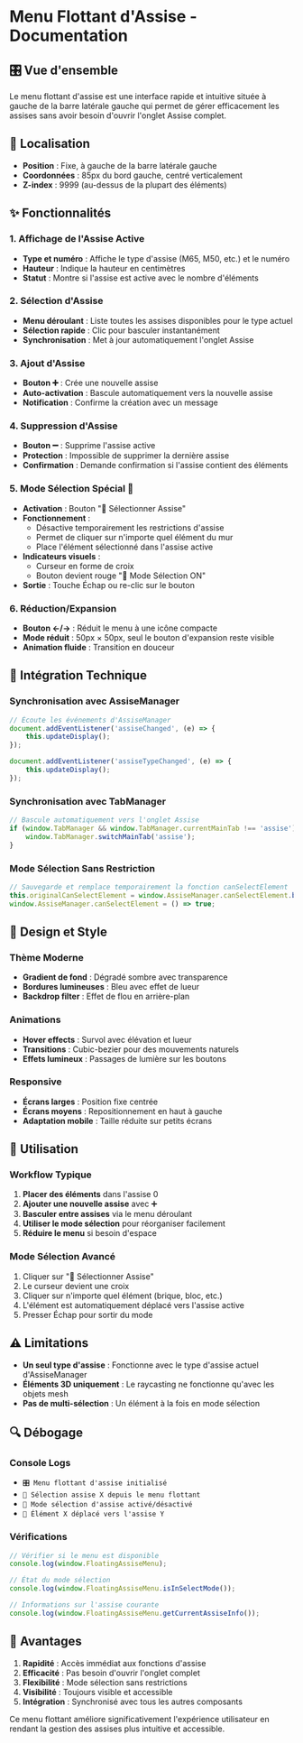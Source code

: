 # Menu Flottant d'Assise - Documentation

## 🎛️ Vue d'ensemble

Le menu flottant d'assise est une interface rapide et intuitive située à gauche de la barre latérale gauche qui permet de gérer efficacement les assises sans avoir besoin d'ouvrir l'onglet Assise complet.

## 📍 Localisation

- **Position** : Fixe, à gauche de la barre latérale gauche
- **Coordonnées** : 85px du bord gauche, centré verticalement
- **Z-index** : 9999 (au-dessus de la plupart des éléments)

## ✨ Fonctionnalités

### 1. Affichage de l'Assise Active
- **Type et numéro** : Affiche le type d'assise (M65, M50, etc.) et le numéro
- **Hauteur** : Indique la hauteur en centimètres
- **Statut** : Montre si l'assise est active avec le nombre d'éléments

### 2. Sélection d'Assise
- **Menu déroulant** : Liste toutes les assises disponibles pour le type actuel
- **Sélection rapide** : Clic pour basculer instantanément
- **Synchronisation** : Met à jour automatiquement l'onglet Assise

### 3. Ajout d'Assise
- **Bouton ➕** : Crée une nouvelle assise
- **Auto-activation** : Bascule automatiquement vers la nouvelle assise
- **Notification** : Confirme la création avec un message

### 4. Suppression d'Assise
- **Bouton ➖** : Supprime l'assise active
- **Protection** : Impossible de supprimer la dernière assise
- **Confirmation** : Demande confirmation si l'assise contient des éléments

### 5. Mode Sélection Spécial 🎯
- **Activation** : Bouton "📍 Sélectionner Assise"
- **Fonctionnement** : 
  - Désactive temporairement les restrictions d'assise
  - Permet de cliquer sur n'importe quel élément du mur
  - Place l'élément sélectionné dans l'assise active
- **Indicateurs visuels** :
  - Curseur en forme de croix
  - Bouton devient rouge "🎯 Mode Sélection ON"
- **Sortie** : Touche Échap ou re-clic sur le bouton

### 6. Réduction/Expansion
- **Bouton ←/→** : Réduit le menu à une icône compacte
- **Mode réduit** : 50px × 50px, seul le bouton d'expansion reste visible
- **Animation fluide** : Transition en douceur

## 🔧 Intégration Technique

### Synchronisation avec AssiseManager
```javascript
// Écoute les événements d'AssiseManager
document.addEventListener('assiseChanged', (e) => {
    this.updateDisplay();
});

document.addEventListener('assiseTypeChanged', (e) => {
    this.updateDisplay();
});
```

### Synchronisation avec TabManager
```javascript
// Bascule automatiquement vers l'onglet Assise
if (window.TabManager && window.TabManager.currentMainTab !== 'assise') {
    window.TabManager.switchMainTab('assise');
}
```

### Mode Sélection Sans Restriction
```javascript
// Sauvegarde et remplace temporairement la fonction canSelectElement
this.originalCanSelectElement = window.AssiseManager.canSelectElement.bind(window.AssiseManager);
window.AssiseManager.canSelectElement = () => true;
```

## 🎨 Design et Style

### Thème Moderne
- **Gradient de fond** : Dégradé sombre avec transparence
- **Bordures lumineuses** : Bleu avec effet de lueur
- **Backdrop filter** : Effet de flou en arrière-plan

### Animations
- **Hover effects** : Survol avec élévation et lueur
- **Transitions** : Cubic-bezier pour des mouvements naturels
- **Effets lumineux** : Passages de lumière sur les boutons

### Responsive
- **Écrans larges** : Position fixe centrée
- **Écrans moyens** : Repositionnement en haut à gauche
- **Adaptation mobile** : Taille réduite sur petits écrans

## 🚀 Utilisation

### Workflow Typique
1. **Placer des éléments** dans l'assise 0
2. **Ajouter une nouvelle assise** avec ➕
3. **Basculer entre assises** via le menu déroulant
4. **Utiliser le mode sélection** pour réorganiser facilement
5. **Réduire le menu** si besoin d'espace

### Mode Sélection Avancé
1. Cliquer sur "📍 Sélectionner Assise"
2. Le curseur devient une croix
3. Cliquer sur n'importe quel élément (brique, bloc, etc.)
4. L'élément est automatiquement déplacé vers l'assise active
5. Presser Échap pour sortir du mode

## ⚠️ Limitations

- **Un seul type d'assise** : Fonctionne avec le type d'assise actuel d'AssiseManager
- **Éléments 3D uniquement** : Le raycasting ne fonctionne qu'avec les objets mesh
- **Pas de multi-sélection** : Un élément à la fois en mode sélection

## 🔍 Débogage

### Console Logs
- `🎛️ Menu flottant d'assise initialisé`
- `🎯 Sélection assise X depuis le menu flottant`
- `🎯 Mode sélection d'assise activé/désactivé`
- `🔄 Élément X déplacé vers l'assise Y`

### Vérifications
```javascript
// Vérifier si le menu est disponible
console.log(window.FloatingAssiseMenu);

// État du mode sélection
console.log(window.FloatingAssiseMenu.isInSelectMode());

// Informations sur l'assise courante
console.log(window.FloatingAssiseMenu.getCurrentAssiseInfo());
```

## 🎯 Avantages

1. **Rapidité** : Accès immédiat aux fonctions d'assise
2. **Efficacité** : Pas besoin d'ouvrir l'onglet complet
3. **Flexibilité** : Mode sélection sans restrictions
4. **Visibilité** : Toujours visible et accessible
5. **Intégration** : Synchronisé avec tous les autres composants

Ce menu flottant améliore significativement l'expérience utilisateur en rendant la gestion des assises plus intuitive et accessible.
